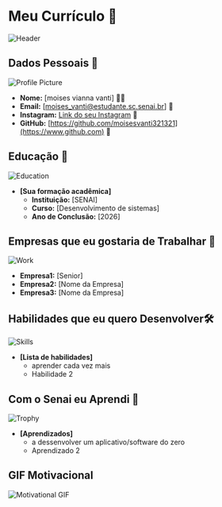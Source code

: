 
# Meu Currículo 🌟

![Header](https://blog.xpeducacao.com.br/wp-content/uploads/2022/12/diferenca-entre-sistema-de-informaca-e-analise-e-desenvolvimento-de-sistema.jpg)

## Dados Pessoais 📄
![Profile Picture](https://lh3.googleusercontent.com/a/ACg8ocIVADO0xW29itvlaH0yu6dmvpeExMo4f4bDxtGLxGPKAkfYVrg=s288-c-no)
- **Nome:** [moises vianna vanti] 🙍‍♂️
- **Email:** [moises_vanti@estudante.sc.senai.br] 📧
- **Instagram:** [Link do seu Instagram](https://www.linkedin.com) 🔗
- **GitHub:** [https://github.com/moisesvanti321321](https://www.github.com) 🔗

## Educação 🏫
![Education](https://images.unsplash.com/photo-1503676260728-1c00da094a0b?ixlib=rb-1.2.1&auto=format&fit=crop&w=50&q=80)
- **[Sua formação acadêmica]**  
  - **Instituição:** [SENAI]
  - **Curso:** [Desenvolvimento de sistemas]
  - **Ano de Conclusão:** [2026]

## Empresas que eu gostaria de Trabalhar 💼
![Work](https://images.unsplash.com/photo-1522071820081-009f0129c71c?ixlib=rb-1.2.1&auto=format&fit=crop&w=50&q=80)
  - **Empresa1:** [Senior]
  - **Empresa2:** [Nome da Empresa]
  - **Empresa3:** [Nome da Empresa]

## Habilidades que eu quero Desenvolver🛠️
![Skills](https://images.unsplash.com/photo-1486312338219-ce68d2c6f44d?ixlib=rb-1.2.1&auto=format&fit=crop&w=50&q=80)
- **[Lista de habilidades]**
  - aprender cada vez mais
  - Habilidade 2

## Com o Senai eu Aprendi 🎉
![Trophy]()
- **[Aprendizados]**
  - a dessenvolver um aplicativo/software do zero
  - Aprendizado 2

## GIF Motivacional 
![Motivational GIF](https://i0.wp.com/iphaids.org/wp-content/uploads/2021/06/d23ed60e9bfd8beeac1bb1c7aff4bf2d.gif?resize=430%2C272&ssl=1)
